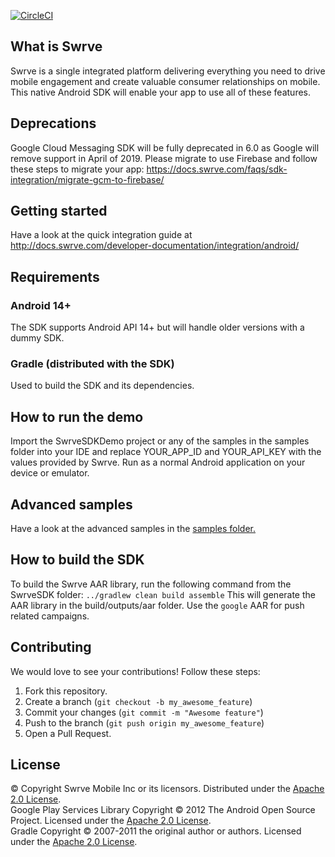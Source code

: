 [![CircleCI](https://circleci.com/gh/Swrve/swrve-android-sdk.svg?style=svg)](https://circleci.com/gh/Swrve/swrve-android-sdk)

What is Swrve
-------------
Swrve is a single integrated platform delivering everything you need to drive mobile engagement and create valuable consumer relationships on mobile.  
This native Android SDK will enable your app to use all of these features.

Deprecations
------------
Google Cloud Messaging SDK will be fully deprecated in 6.0 as Google will remove support in April of 2019. Please migrate to use Firebase and follow these steps to migrate your app: https://docs.swrve.com/faqs/sdk-integration/migrate-gcm-to-firebase/

Getting started
---------------
Have a look at the quick integration guide at http://docs.swrve.com/developer-documentation/integration/android/

Requirements
------------
### Android 14+
The SDK supports Android API 14+ but will handle older versions with a dummy SDK.

### Gradle (distributed with the SDK)
Used to build the SDK and its dependencies.

How to run the demo
-------------------
Import the SwrveSDKDemo project or any of the samples in the samples folder into your IDE and replace YOUR_APP_ID and YOUR_API_KEY with the values provided by Swrve. Run as a normal Android application on your device or emulator.

Advanced samples
----------------
Have a look at the advanced samples in the [samples folder.](samples/README.md)

How to build the SDK
--------------------
To build the Swrve AAR library, run the following command from the SwrveSDK folder:
`../gradlew clean build assemble`
This will generate the AAR library in the build/outputs/aar folder. Use the `google` AAR for push related campaigns.

Contributing
------------
We would love to see your contributions! Follow these steps:

1. Fork this repository.
2. Create a branch (`git checkout -b my_awesome_feature`)
3. Commit your changes (`git commit -m "Awesome feature"`)
4. Push to the branch (`git push origin my_awesome_feature`)
5. Open a Pull Request.

License
-------
© Copyright Swrve Mobile Inc or its licensors. Distributed under the [Apache 2.0 License](LICENSE).  
Google Play Services Library Copyright © 2012 The Android Open Source Project. Licensed under the [Apache 2.0 License](http://www.apache.org/licenses/LICENSE-2.0).  
Gradle Copyright © 2007-2011 the original author or authors. Licensed under the [Apache 2.0 License](http://www.apache.org/licenses/LICENSE-2.0).
